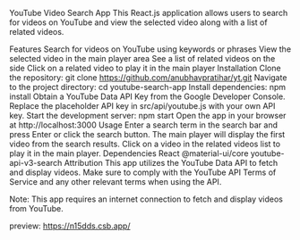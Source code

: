 YouTube Video Search App
This React.js application allows users to search for videos on YouTube and view the selected video along with a list of related videos.

Features
Search for videos on YouTube using keywords or phrases
View the selected video in the main player area
See a list of related videos on the side
Click on a related video to play it in the main player
Installation
Clone the repository: git clone <https://github.com/anubhavpratihar/yt.git>
Navigate to the project directory: cd youtube-search-app
Install dependencies: npm install
Obtain a YouTube Data API Key from the Google Developer Console.
Replace the placeholder API key in src/api/youtube.js with your own API key.
Start the development server: npm start
Open the app in your browser at http://localhost:3000
Usage
Enter a search term in the search bar and press Enter or click the search button.
The main player will display the first video from the search results.
Click on a video in the related videos list to play it in the main player.
Dependencies
React
@material-ui/core
youtube-api-v3-search
Attribution
This app utilizes the YouTube Data API to fetch and display videos. Make sure to comply with the YouTube API Terms of Service and any other relevant terms when using the API.

Note: This app requires an internet connection to fetch and display videos from YouTube.

preview: <https://n15dds.csb.app/>
